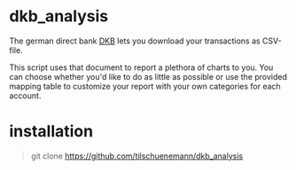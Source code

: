 # dkb_analysis
The german direct bank [DKB](https://www.dkb.de/) lets you download your transactions as CSV-file. 

This script uses that document to report a plethora of charts to you. You can choose whether you'd like to do as little as possible or use the provided mapping table to customize your report with your own categories for each account.

# installation

  > git clone https://github.com/tilschuenemann/dkb_analysis 

